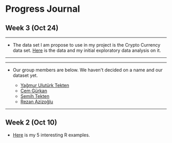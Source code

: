 # Progress Journal
## Week 3 (Oct 24)
---
+ The data set I am propose to use in my project is the Crypto Currency data set. [Here](https://www.kaggle.com/sudalairajkumar/cryptocurrencypricehistory/data) is the data and my initial exploratory data analysis on it.
---

---
+ Our group members are below. We haven't decided on a name and our dataset yet.

  + [Yağmur Ulutürk Tekten](https://mef-bda503.github.io/pj-uluturktekteny/)
  + [Cem Gürkan](https://mef-bda503.github.io/pj-gurkanc/)
  + [Semih Tekten](https://mef-bda503.github.io/pj-tektens/) 
  + [Rezan Azizoğlu](https://mef-bda503.github.io/pj-rezan/) 
  
---

## Week 2 (Oct 10)

+ [Here](files/URA_homework_1.html) is my 5 interesting R examples. 
